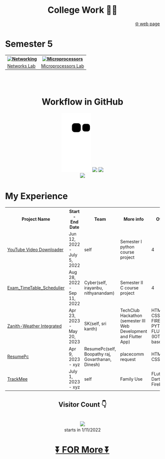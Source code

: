 <h1 align=center>College Work 🧑‍🎓 </h1>
<p align=right><a align=right href="https://kkbughunter.github.io/web/" target="_top" rel="noopener noreferrer">🌐 web page </a></p>


<h1>Semester 5 </h1>
<table>
  <tr>
    <th><a href="https://github.com/KKBUGHUNTER/Networks_Lab"><img src="https://github.com/KKBUGHUNTER/KKBUGHUNTER/assets/91019132/fe74df4f-aeed-4e9e-86e4-760cf4ae9634" alt="Networking" style="height: 200px; width:350px;"></a></th>
    <th><a href="https://github.com/KKBUGHUNTER/Microprocessors_Lab"><img src="https://github.com/KKBUGHUNTER/KKBUGHUNTER/assets/91019132/f55d801a-9844-4aa0-b432-6eaf820d3b4d" alt="Microprocessors" style="height: 200px; width:350px;"></a></th>
  </tr>
  <tr>
    <td><a href="https://github.com/KKBUGHUNTER/Networks_Lab">Networks Lab</a></td>
    <td><a href="https://github.com/KKBUGHUNTER/Microprocessors_Lab">Microprocessors Lab</a></td>
  </tr>
</table>


<br>
<br>

<div align="center">
 <h1>Workflow in GitHub</h1>
 <img src="https://github.com/KKBUGHUNTER/KKBUGHUNTER/blob/output/github-contribution-grid-snake.svg">
 <img src="https://github-readme-stats.vercel.app/api?username=KKBUGHUNTER&show_icons=true&theme=chartreuse-dark&include_all_commits=true&count_private=true&hide=issues" />
 <img src="https://streak-stats.demolab.com/?user=KKBUGHUNTER&show_icons=true&theme=chartreuse-dark&include_all_commits=true&count_private=true&hide=issues" /> <br>
 <img src="https://github-readme-stats.vercel.app/api/top-langs/?username=KKBUGHUNTER&show_icons=true&theme=chartreuse-dark&include_all_commits=true&count_private=true&hide=issues" />
</div>


<h1>My Experience</h1>
<table>
  <tr>
    <th>Project Name</th>
    <th>Start - End Date</th>
    <th>Team</th>
    <th>More info</th>
    <th>Other</th>
  </tr>
  <tr>
    <td><a href="https://github.com/KKBUGHUNTER/Python_YouTube_Video_Downloader">YouTube Video Downloader</a></td>
    <td>Jun 12, 2022 - July 5, 2022</td>
    <td>self</td>
    <td>Semester I python course project</td>
    <td>4</td>
  </tr>
  <tr>
    <td><a href="https://github.com/KKBUGHUNTER/Exam_TimeTable_Schedulier">Exam_TimeTable_Schedulier</a></td>
    <td>Aug 28, 2022 - Sep 11, 2022</td>
    <td>Cyber(self, irayanbu, nithyanandam)</td>
    <td>Semester II C course project</td>
    <td>4</td>
  </tr>
  <tr>
    <td><a href="https://kkbughunter.github.io/zenith_hackathon_sk/">Zanith-Weather Integrated</a></td>
    <td>Apr 23, 2023 - May 20, 2023</td>
    <td>SK(self, sri kanth)</td>
    <td>TechClub Hackathon (semester III Web Development and Flutter App)</td>
    <td>HTML, CSS, JS, FIREBASE, PYTHON, FLUTTER (IOT based)</td>
  </tr>
  <tr>
    <td><a href="https://kkbughunter.github.io/resumePc/">ResumePc</a></td>
    <td>Apr 9, 2023 - xyz</td>
    <td>ResumePc(self, Boopathy raj, Govarthanan, Dinesh)</td>
    <td>placecomm request</td>
    <td>HTML, CSS, JS</td>
  </tr>
  <tr>
    <td><a href="https://github.com/KKBUGHUNTER/Flutter/tree/main/project/trackme">TrackMee</a></td>
    <td>July 1, 2023 - xyz</td>
    <td>self</td>
    <td>Family Use</td>
    <td>FLutter, Dart, Firebase</td>
  </tr>
</table>


<div align="center"> 
 <h2> Visitor Count 👇</h2> <br>
 <img src="https://profile-counter.glitch.me/KKBUGHUNTER/count.svg"> <br>
starts in 1/11/2022
<h1> <a href="https://github.com/KKBUGHUNTER?tab=repositories">⏬ FOR More ⏬</a><h1>
</div>
        

